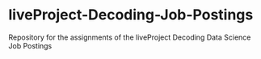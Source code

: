 # liveProject-Decoding-Job-Postings
Repository for the assignments of the liveProject Decoding Data Science Job Postings
